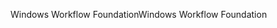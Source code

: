 <span data-ttu-id="8fa6b-101">Windows Workflow Foundation</span><span class="sxs-lookup"><span data-stu-id="8fa6b-101">Windows Workflow Foundation</span></span>